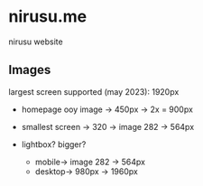 # nirusu.me
nirusu website

## Images

largest screen supported (may 2023): 1920px

- homepage ooy image -> 450px -> 2x = 900px

- smallest screen -> 320 -> image 282 -> 564px

- lightbox? bigger?
  - mobile-> image 282 -> 564px
  - desktop-> 980px -> 1960px
